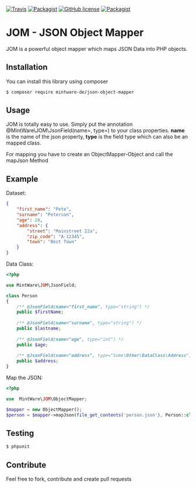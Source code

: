 [![Travis](https://img.shields.io/travis/mintware-de/json-object-mapper.svg)](https://travis-ci.org/mintware-de/json-object-mapper)
[![Packagist](https://img.shields.io/packagist/v/mintware-de/json-object-mapper.svg)](https://packagist.org/packages/mintware-de/json-object-mapper)
[![GitHub license](https://img.shields.io/badge/license-MIT-blue.svg)](https://raw.githubusercontent.com/mintware-de/json-object-mapper/master/LICENSE)
[![Packagist](https://img.shields.io/packagist/dt/mintware-de/json-object-mapper.svg)](https://packagist.org/packages/mintware-de/json-object-mapper)

# JOM - JSON Object Mapper

JOM is a powerful object mapper which maps JSON Data into PHP objects.

## Installation
You can install this library using composer

```bash
$ composer require mintware-de/json-object-mapper
```

## Usage
JOM is totally easy to use. 
Simply put the annotation @MintWare\JOM\JsonField(name=, type=) to your class properties.
**name** is the name of the json property, **type** is the field type which can also be an mapped class.

For mapping you have to create an ObjectMapper-Object and call the mapJson Method

## Example
Dataset:
```json
{
    "first_name": "Pete",
    "surname": "Peterson",
    "age": 28,
    "address": {
        "street": "Mainstreet 22a",
        "zip_code": "A-12345",
        "town": "Best Town"
    }
}
```

Data Class:
```php
<?php

use MintWare\JOM\JsonField;

class Person
{
    /** @JsonField(name="first_name", type="string") */
    public $firstName;
    
    /** @JsonField(name="surname", type="string") */
    public $lastname;
    
    /** @JsonField(name="age", type="int") */
    public $age;
    
    /** @JsonField(name="address", type="Some\Other\DataClass\Address") */
    public $address;
}
```

Map the JSON:
```php
<?php

use  MintWare\JOM\ObjectMapper;

$mapper = new ObjectMapper();
$person = $mapper->mapJson(file_get_contents('person.json'), Person::class);
```

## Testing
```bash
$ phpunit
```

## Contribute
Feel free to fork, contribute and create pull requests
